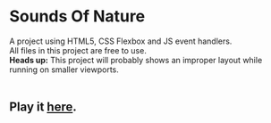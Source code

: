 <h1>Sounds Of Nature</h1>
A project using HTML5, CSS Flexbox and JS event handlers.
<br>
All files in this project are free to use.
<br>
<strong>Heads up:</strong> This project will probably shows an improper layout while running on smaller viewports.
<br>
<br>
<h2>Play it <a href="https://niknows.github.io/sounds-of-nature/.">here</a>.</h2>
